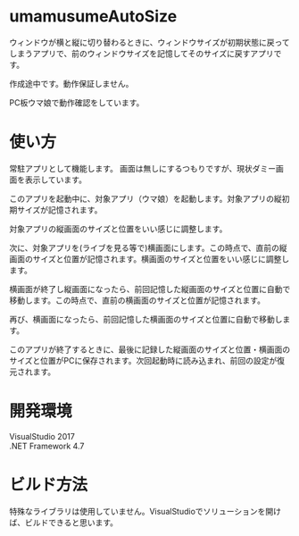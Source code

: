 # umamusumeAutoSize
ウィンドウが横と縦に切り替わるときに、ウィンドウサイズが初期状態に戻ってしまうアプリで、前のウィンドウサイズを記憶してそのサイズに戻すアプリです。  

作成途中です。動作保証しません。

PC板ウマ娘で動作確認をしています。

# 使い方
常駐アプリとして機能します。
画面は無しにするつもりですが、現状ダミー画面を表示しています。

このアプリを起動中に、対象アプリ（ウマ娘）を起動します。対象アプリの縦初期サイズが記憶されます。

対象アプリの縦画面のサイズと位置をいい感じに調整します。

次に、対象アプリを(ライブを見る等で)横画面にします。この時点で、直前の縦画面のサイズと位置が記憶されます。横画面のサイズと位置をいい感じに調整します。

横画面が終了し縦画面になったら、前回記憶した縦画面のサイズと位置に自動で移動します。この時点で、直前の横画面のサイズと位置が記憶されます。

再び、横画面になったら、前回記憶した横画面のサイズと位置に自動で移動します。

このアプリが終了するときに、最後に記録した縦画面のサイズと位置・横画面のサイズと位置がPCに保存されます。次回起動時に読み込まれ、前回の設定が復元されます。

# 開発環境
VisualStudio 2017  
.NET Framework 4.7

# ビルド方法
特殊なライブラリは使用していません。VisualStudioでソリューションを開けば、ビルドできると思います。
